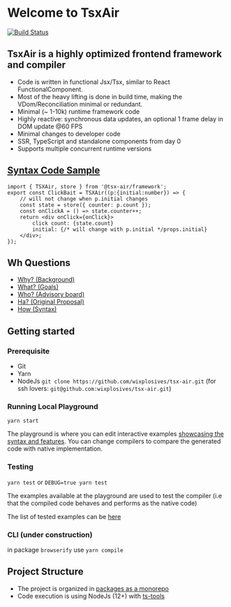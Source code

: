 # Welcome to TsxAir

[![Build Status](https://travis-ci.com/wixplosives/tsx-air.svg?branch=master)](https://travis-ci.com/wixplosives/tsx-air)

## TsxAir is a highly optimized frontend framework and compiler
- Code is written in functional Jsx/Tsx, similar to React FunctionalComponent.
- Most of the heavy lifting is done in build time, making the VDom/Reconciliation minimal or redundant.
- Minimal (~ 1-10k) runtime framework code
- Highly reactive: synchronous data updates, an optional 1 frame delay in DOM update @60 FPS
- Minimal changes to developer code
- SSR, TypeScript and standalone components from day 0
- Supports multiple concurrent runtime versions

## [Syntax Code Sample](docs/syntax.md)
```tsx
import { TSXAir, store } from '@tsx-air/framework';
export const ClickBait = TSXAir((p:{initial:number}) => {
    // will not change when p.initial changes
    const state = store({ counter: p.count });
    const onClickA = () => state.counter++;
    return <div onClick={onClick}>
        click count: {state.count}        
        initial: {/* will change with p.initial */props.initial}    
    </div>;
});
```

## Wh Questions

- [Why? (Background)](docs/background.md)
- [What? (Goals)](docs/goals.md)
- [Who? (Advisory board)](docs/advisory.board/advisory.board.md)
- [Ha? (Original Proposal)](docs/original.proposal.md)
- [How (Syntax)](docs/syntax.md)

## Getting started
### Prerequisite
- Git
- Yarn
- NodeJs
`git clone https://github.com/wixplosives/tsx-air.git`
(for ssh lovers: `git@github.com:wixplosives/tsx-air.git`)

### Running Local Playground 
`yarn start`

The playground is where you can edit interactive examples [showcasing the syntax and features](docs/syntax.md). 
You can change compilers to compare the generated code with native implementation.

### Testing
`yarn test` or `DEBUG=true yarn test`

The examples available at the playground are used to test the compiler (i.e that the compiled code behaves and performs as the native code)

The list of tested examples can be [here](packages/examples/src/examples/index.ts)

### CLI (under construction)
in package `browserify` use `yarn compile`

## Project Structure
- The project is organized in [packages as a monorepo](https://github.com/wixplosives/sample-monorepo)
- Code execution is using NodeJs (12+) with [ts-tools](https://github.com/AviVahl/ts-tools)
